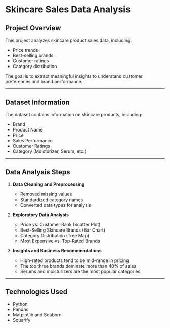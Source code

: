 # Skincare Sales Data Analysis

## Project Overview
This project analyzes skincare product sales data, including:
- Price trends
- Best-selling brands
- Customer ratings
- Category distribution

The goal is to extract meaningful insights to understand customer preferences and brand performance.

---

## Dataset Information
The dataset contains information on skincare products, including:
- Brand
- Product Name
- Price
- Sales Performance
- Customer Ratings
- Category (Moisturizer, Serum, etc.)

---

## Data Analysis Steps
1. **Data Cleaning and Preprocessing**
   - Removed missing values
   - Standardized category names
   - Converted data types for analysis

2. **Exploratory Data Analysis**
   - Price vs. Customer Rank (Scatter Plot)
   - Best-Selling Skincare Brands (Bar Chart)
   - Category Distribution (Tree Map)
   - Most Expensive vs. Top-Rated Brands

3. **Insights and Business Recommendations**
   - High-rated products tend to be mid-range in pricing
   - The top three brands dominate more than 40% of sales
   - Serums and moisturizers are the most popular categories

---

## Technologies Used
- Python
- Pandas
- Matplotlib and Seaborn
- Squarify


